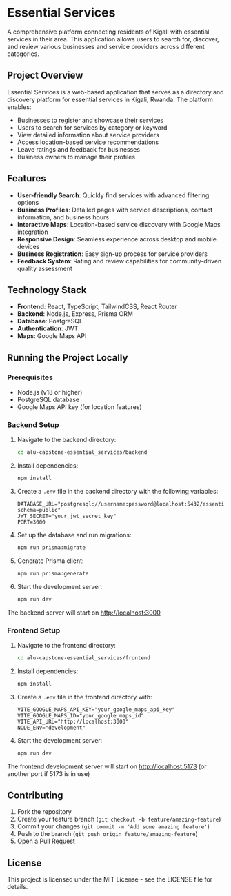 # Essential Services

A comprehensive platform connecting residents of Kigali with essential services in their area. This application allows users to search for, discover, and review various businesses and service providers across different categories.

## Project Overview

Essential Services is a web-based application that serves as a directory and discovery platform for essential services in Kigali, Rwanda. The platform enables:

- Businesses to register and showcase their services
- Users to search for services by category or keyword
- View detailed information about service providers
- Access location-based service recommendations
- Leave ratings and feedback for businesses
- Business owners to manage their profiles

## Features

- **User-friendly Search**: Quickly find services with advanced filtering options
- **Business Profiles**: Detailed pages with service descriptions, contact information, and business hours
- **Interactive Maps**: Location-based service discovery with Google Maps integration
- **Responsive Design**: Seamless experience across desktop and mobile devices
- **Business Registration**: Easy sign-up process for service providers
- **Feedback System**: Rating and review capabilities for community-driven quality assessment

## Technology Stack

- **Frontend**: React, TypeScript, TailwindCSS, React Router
- **Backend**: Node.js, Express, Prisma ORM
- **Database**: PostgreSQL
- **Authentication**: JWT
- **Maps**: Google Maps API

## Running the Project Locally

### Prerequisites

- Node.js (v18 or higher)
- PostgreSQL database
- Google Maps API key (for location features)

### Backend Setup

1. Navigate to the backend directory:

   ```bash
   cd alu-capstone-essential_services/backend
   ```

2. Install dependencies:

   ```bash
   npm install
   ```

3. Create a `.env` file in the backend directory with the following variables:

   ```env
   DATABASE_URL="postgresql://username:password@localhost:5432/essential_services?schema=public"
   JWT_SECRET="your_jwt_secret_key"
   PORT=3000
   ```

4. Set up the database and run migrations:

   ```bash
   npm run prisma:migrate
   ```

5. Generate Prisma client:

   ```bash
   npm run prisma:generate
   ```

6. Start the development server:

   ```bash
   npm run dev
   ```

The backend server will start on <http://localhost:3000>

### Frontend Setup

1. Navigate to the frontend directory:

   ```bash
   cd alu-capstone-essential_services/frontend
   ```

2. Install dependencies:

   ```bash
   npm install
   ```

3. Create a `.env` file in the frontend directory with:

   ```env
   VITE_GOOGLE_MAPS_API_KEY="your_google_maps_api_key"
   VITE_GOOGLE_MAPS_ID="your_google_maps_id"
   VITE_API_URL="http://localhost:3000"
   NODE_ENV="development"
   ```

4. Start the development server:

   ```bash
   npm run dev
   ```

The frontend development server will start on <http://localhost:5173> (or another port if 5173 is in use)

## Contributing

1. Fork the repository
2. Create your feature branch (`git checkout -b feature/amazing-feature`)
3. Commit your changes (`git commit -m 'Add some amazing feature'`)
4. Push to the branch (`git push origin feature/amazing-feature`)
5. Open a Pull Request

## License

This project is licensed under the MIT License - see the LICENSE file for details.
